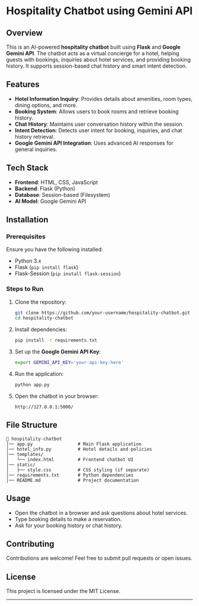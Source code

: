 # Hospitality Chatbot using Gemini API

## Overview

This is an AI-powered **hospitality chatbot** built using **Flask** and **Google Gemini API**. The chatbot acts as a virtual concierge for a hotel, helping guests with bookings, inquiries about hotel services, and providing booking history. It supports session-based chat history and smart intent detection.

## Features

- **Hotel Information Inquiry**: Provides details about amenities, room types, dining options, and more.
- **Booking System**: Allows users to book rooms and retrieve booking history.
- **Chat History**: Maintains user conversation history within the session.
- **Intent Detection**: Detects user intent for booking, inquiries, and chat history retrieval.
- **Google Gemini API Integration**: Uses advanced AI responses for general inquiries.

## Tech Stack

- **Frontend**: HTML, CSS, JavaScript
- **Backend**: Flask (Python)
- **Database**: Session-based (Filesystem)
- **AI Model**: Google Gemini API

## Installation

### Prerequisites

Ensure you have the following installed:

- Python 3.x
- Flask (`pip install flask`)
- Flask-Session (`pip install flask-session`)

### Steps to Run

1. Clone the repository:
   ```sh
   git clone https://github.com/your-username/hospitality-chatbot.git
   cd hospitality-chatbot
   ```
2. Install dependencies:
   ```sh
   pip install -r requirements.txt
   ```
3. Set up the **Google Gemini API Key**:
   ```sh
   export GEMINI_API_KEY='your-api-key-here'
   ```
4. Run the application:
   ```sh
   python app.py
   ```
5. Open the chatbot in your browser:
   ```
   http://127.0.0.1:5000/
   ```

## File Structure

```
📂 hospitality-chatbot
│── app.py                 # Main Flask application
│── hotel_info.py          # Hotel details and policies
│── templates/
│   └── index.html         # Frontend chatbot UI
│── static/
│   ├── style.css          # CSS styling (if separate)
│── requirements.txt       # Python dependencies
│── README.md              # Project documentation
```

## Usage

- Open the chatbot in a browser and ask questions about hotel services.
- Type booking details to make a reservation.
- Ask for your booking history or chat history.

## Contributing

Contributions are welcome! Feel free to submit pull requests or open issues.

## License

This project is licensed under the MIT License.


---



